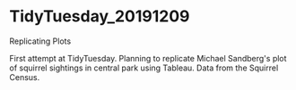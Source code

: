 # TidyTuesday_20191209
Replicating Plots

First attempt at TidyTuesday. Planning to replicate Michael Sandberg's plot of squirrel sightings in central park using Tableau. Data from the Squirrel Census.
